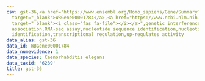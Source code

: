 ```yaml
---
csv: gst-36,<a href="https://www.ensembl.org/Homo_sapiens/Gene/Summary?db=core;g=WBGene00001784"
  target="_blank">WBGene00001784</a>,<a href="https://www.ncbi.nlm.nih.gov/pubmed/27496166"
  target="_blank"><i class="fas fa-file"></i></a>",genetic interference,functional
  association,RNA-seq assay,nucleotide sequence identification,nucleotide sequence
  identification,transcriptional regulation,up-regulates activity
data_alias: gst-36
data_id: WBGene00001784
data_numevidence: 1
data_species: Caenorhabditis elegans
data_taxid: '6239'
title: gst-36
---
```

